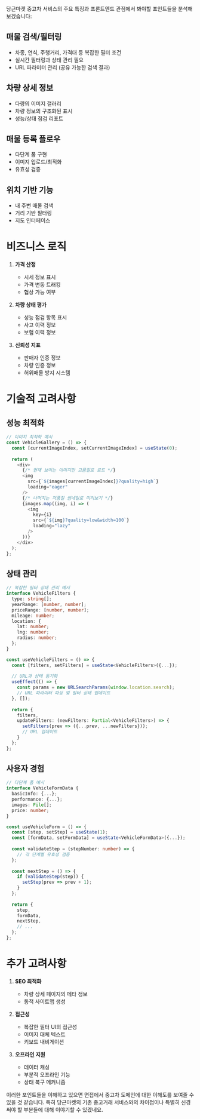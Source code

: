 당근마켓 중고차 서비스의 주요 특징과 프론트엔드 관점에서 봐야할 포인트들을 분석해보겠습니다:
## 매물 검색/필터링
- 차종, 연식, 주행거리, 가격대 등 복잡한 필터 조건
- 실시간 필터링과 상태 관리 필요
- URL 파라미터 관리 (공유 가능한 검색 결과)

## 차량 상세 정보
- 다량의 이미지 갤러리
- 차량 정보의 구조화된 표시
- 성능/상태 점검 리포트 

## 매물 등록 플로우
- 다단계 폼 구현
- 이미지 업로드/최적화
- 유효성 검증

## 위치 기반 기능
- 내 주변 매물 검색
- 거리 기반 필터링
- 지도 인터페이스

# 비즈니스 로직
1. **가격 산정**
   - 시세 정보 표시
   - 가격 변동 트래킹
   - 협상 가능 여부

2. **차량 상태 평가**
   - 성능 점검 항목 표시
   - 사고 이력 정보
   - 보험 이력 정보

3. **신뢰성 지표**
   - 판매자 인증 정보
   - 차량 인증 정보
   - 허위매물 방지 시스템
# 기술적 고려사항
## 성능 최적화
```typescript
// 이미지 최적화 예시
const VehicleGallery = () => {
  const [currentImageIndex, setCurrentImageIndex] = useState(0);
  
  return (
    <div>
      {/* 현재 보이는 이미지만 고품질로 로드 */}
      <img 
        src={`${images[currentImageIndex]}?quality=high`}
        loading="eager"
      />
      {/* 나머지는 저품질 썸네일로 미리보기 */}
      {images.map((img, i) => (
        <img 
          key={i}
          src={`${img}?quality=low&width=100`}
          loading="lazy"
        />
      ))}
    </div>
  );
};
```

## 상태 관리
```typescript
// 복잡한 필터 상태 관리 예시
interface VehicleFilters {
  type: string[];
  yearRange: [number, number];
  priceRange: [number, number];
  mileage: number;
  location: {
    lat: number;
    lng: number;
    radius: number;
  };
}

const useVehicleFilters = () => {
  const [filters, setFilters] = useState<VehicleFilters>({...});
  
  // URL과 상태 동기화
  useEffect(() => {
    const params = new URLSearchParams(window.location.search);
    // URL 파라미터 파싱 및 필터 상태 업데이트
  }, []);
  
  return {
    filters,
    updateFilters: (newFilters: Partial<VehicleFilters>) => {
      setFilters(prev => ({...prev, ...newFilters}));
      // URL 업데이트
    }
  };
};
```

## 사용자 경험
```typescript
// 다단계 폼 예시
interface VehicleFormData {
  basicInfo: {...};
  performance: {...};
  images: File[];
  price: number;
}

const useVehicleForm = () => {
  const [step, setStep] = useState(1);
  const [formData, setFormData] = useState<VehicleFormData>({...});
  
  const validateStep = (stepNumber: number) => {
    // 각 단계별 유효성 검증
  };
  
  const nextStep = () => {
    if (validateStep(step)) {
      setStep(prev => prev + 1);
    }
  };
  
  return {
    step,
    formData,
    nextStep,
    // ...
  };
};
```

# 추가 고려사항
1. **SEO 최적화**
   - 차량 상세 페이지의 메타 정보
   - 동적 사이트맵 생성

2. **접근성**
   - 복잡한 필터 UI의 접근성
   - 이미지 대체 텍스트
   - 키보드 내비게이션

3. **오프라인 지원**
   - 데이터 캐싱
   - 부분적 오프라인 기능
   - 상태 복구 메커니즘

이러한 포인트들을 이해하고 있으면 면접에서 중고차 도메인에 대한 이해도를 보여줄 수 있을 것 같습니다. 특히 당근마켓의 기존 중고거래 서비스와의 차이점이나 특별히 신경 써야 할 부분들에 대해 이야기할 수 있겠네요.